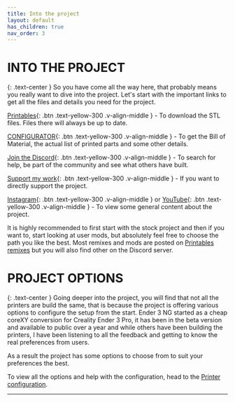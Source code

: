 ```yaml
---
title: Into the project
layout: default
has_children: true
nav_order: 3
---
```

# INTO THE PROJECT
{: .text-center }
So you have come all the way here, that probably means you really want to dive into the project.
Let's start with the important links to get all the files and details you need for the project.

[Printables]{: .btn .text-yellow-300 .v-align-middle } - To download the STL files. Files there will always be up to date.

[CONFIGURATOR]{: .btn .text-yellow-300 .v-align-middle } - To get the Bill of Material, the actual list of printed parts and some other details.

[Join the Discord]{: .btn .text-yellow-300 .v-align-middle } - To search for help, be part of the community and see what others have built.

[Support my work]{: .btn .text-yellow-300 .v-align-middle } - If you want to directly support the project.

[Instagram]{: .btn .text-yellow-300 .v-align-middle } or [YouTube]{: .btn .text-yellow-300 .v-align-middle } - To view some general content about the project.

It is highly recommended to first start with the stock project and then if you want to, start looking at user mods, but absolutely feel free to choose the path you like the best.
Most remixes and mods are posted on [Printables remixes] but you will also find other on the Discord server.

# PROJECT OPTIONS
{: .text-center }
Going deeper into the project, you will find that not all the printers are build the same, that is because the project is offering various options to configure the setup from the start.
Ender 3 NG started as a cheap coreXY conversion for Creality Ender 3 Pro, it has been in the beta version and available to public over a year and while others have been building the printers, I have been listening to all the feedback and getting to know the real preferences from users.

As a result the project has some options to choose from to suit your preferences the best.

To view all the options and help with the configuration, head to the [Printer configuration].

----

[Printables]: https://www.printables.com/en/@radkoko
[CONFIGURATOR]: https://www.rh3d.xyz
[Join the Discord]: https://discord.com/invite/Zkvu6uu2AR
[Instagram]: https://www.instagram.com/RH3D_cz
[YouTube]: https://www.youtube.com/@RH3D_cz?sub_confirmation=1
[Support my work]: https://rh3d.github.io/E3NG_docs/donate.html
[Printables remixes]: https://www.printables.com/en/model/469280-ender-3-ng-corexy-beta/remixes
[Printer configuration]: https://rh3d.github.io/E3NG_docs/configure.html

